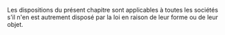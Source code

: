   
 Les dispositions du présent chapitre sont applicables à toutes les sociétés s'il n'en est autrement disposé par la loi en raison de leur forme ou de leur objet.  

  
